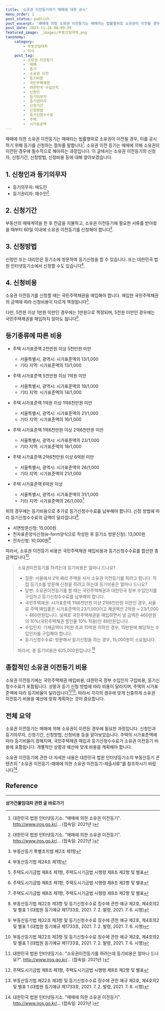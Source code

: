 ```yaml
---
title: '소유권 이전등기하기 매매에 대한 공시'
menu_order: 1
post_status: publish
post_excerpt: '매매에 의한 소유권 이전등기는 매매라는 법률행위로 소유권이 이전될 경우, 이를 공시하기 위해 등기를 신청하는 절차를 말합니다  1 . 소유권 이전 등기는 매매에 의해 소유권이 이전된 경우에 필수적으로 해야하는 과정입니다. 이 글에서는 소유권 이전등기의 신청자, 신청기간, 신청방법, 신청비용 등에 대해 알아보겠습니다.'
post_date: 2023-11-24 08:09:39
featured_image: _images/부동산임대차.png
taxonomy:
    category:
        - 부동산임대차
        - 이사
    post_tag:
        - 소유권 이전등기
        -  매매
        -  등기
        -  소유권 이전
        -  등기비용
        -  국민주택채권
        -  대한민국 수입인지
        -  신청인
        -  등기의무자
        -  등기권리자
        -  신청기간
        -  신청방법
        -  등기신청수수료
        -  주택
        -  시가표준액
---
```



매매에 의한 소유권 이전등기는 매매라는 법률행위로 소유권이 이전될 경우, 이를 공시하기 위해 등기를 신청하는 절차를 말합니다[^1]. 소유권 이전 등기는 매매에 의해 소유권이 이전된 경우에 필수적으로 해야하는 과정입니다. 이 글에서는 소유권 이전등기의 신청자, 신청기간, 신청방법, 신청비용 등에 대해 알아보겠습니다.

## 1. 신청인과 등기의무자

- 등기의무자: 매도인
- 등기권리자: 매수인[^1]

## 2. 신청기간

부동산의 매매계약을 한 후 잔금을 지불하고, 소유권 이전등기에 필요한 서류를 받아왔을 때부터 60일 이내에 소유권 이전등기를 신청해야 합니다[^2].

## 3. 신청방법

신청인 또는 대리인은 등기소에 방문하여 등기신청을 할 수 있습니다. 또는 대한민국 법원 인터넷등기소에서 신청할 수도 있습니다[^3].

## 4. 신청비용

소유권 이전등기를 신청할 때는 국민주택채권을 매입해야 합니다. 매입한 국민주택채권의 금액에 따라 신청비용이 다르게 책정됩니다[^4].

다만, 5천원 이상 1만원 미만인 경우에는 1만원으로 책정되며, 5천원 미만인 경우에는 국민주택채권을 매입하지 않아도 됩니다[^4].

## 등기종류에 따른 비용

- 주택 시가표준액 2천만원 이상 5천만원 미만
  - 서울특별시, 광역시: 시가표준액의 13/1,000
  - 기타 지역: 시가표준액의 13/1,000

- 주택 시가표준액 5천만원 이상 1억원 미만
  - 서울특별시, 광역시: 시가표준액의 19/1,000
  - 기타 지역: 시가표준액의 14/1,000

- 주택 시가표준액 1억원 이상 1억6천만원 미만
  - 서울특별시, 광역시: 시가표준액의 21/1,000
  - 기타 지역: 시가표준액의 16/1,000

- 주택 시가표준액 1억6천만원 이상 2억6천만원 미만
  - 서울특별시, 광역시: 시가표준액의 23/1,000
  - 기타 지역: 시가표준액의 18/1,000

- 주택 시가표준액 2억6천만원 이상 6억원 미만
  - 서울특별시, 광역시: 시가표준액의 26/1,000
  - 기타 지역: 시가표준액의 21/1,000

- 주택 시가표준액 6억원 이상
  - 서울특별시, 광역시: 시가표준액의 31/1,000
  - 기타 지역: 시가표준액의 26/1,000[^4]

위의 경우에는 등기비용으로 추가로 등기신청수수료를 납부해야 합니다. 신청 방법에 따라 등기신청수수료의 금액이 달라집니다[^5].

- 서면방문신청: 15,000원
- 전자표준양식신청(e-form양식으로 작성한 후 등기소 방문신청): 13,000원
- 전자신청: 10,000원[^5]

따라서, 소유권 이전등기 비용은 국민주택채권 매입비용과 등기신청수수료를 합산한 총 금액입니다[^5].

> 소유권이전등기를 하려는데 등기비용은 얼마나 드나요?
> - 질문: 서울에서 2억 짜리 주택을 사서 소유권 이전등기를 하려고 합니다. 직접 등기소를 방문해 신청을 하려고 하는데 등기비용은 얼마나 드나요?
> - 답변: 소유권이전등기를 할 때는 국민주택채권과 대한민국 정부 수입인지를 구입하고 등기신청수수료를 납부해야 합니다.
> - 국민주택채권: 시가표준액 1억6천만원 이상 2억6천만원 미만인 경우, 서울로 주택 매입률은 시가표준액의 23/1,000이고 채권액은 2억원 × 23/1,000 = 460만원입니다. 실제로 국민주택채권을 매입하면서 낼 금액은 460만원의 10%(국민주택채권 할인율 10% 적용)인 46만원입니다.
> - 수입인지: 기재금액이 1억원 초과 10억원 이하인 경우, 15만원에 해당하는 수입인지를 구입해야 합니다.
> - 등기신청수수료: 방문해서 등기신청을 하는 경우, 15,000원이 소요됩니다.
>
> 따라서, 총 등기비용은 625,000원입니다.[^6]

## 종합적인 소유권 이전등기 비용

소유권 이전등기에는 국민주택채권 매입비용, 대한민국 정부 수입인지 구입비용, 등기신청수수료가 포함됩니다. 상황과 등기 신청 방법에 따라 비용이 달라지며, 주택의 시가표준액에 따라 등기비율이 달라집니다[^4][^5]. 따라서 각각의 경우에 맞게 신중하게 소유권 이전등기 비용을 예산에 맞춰 계획하는 것이 중요합니다.

## 전체 요약

소유권 이전등기는 매매에 의해 소유권이 이전된 경우에 필요한 과정입니다. 신청인과 등기의무자, 신청기간, 신청방법, 신청비용 등을 알아보았습니다. 주택의 시가표준액에 따라 등기비율이 정해지며, 국민주택채권 매입과 등기신청수수료가 소유권 이전등기 비용에 포함됩니다. 개별적인 상황과 예산에 맞게 비용을 계획해야 합니다.

소유권 이전등기에 관한 더 자세한 내용은 대한민국 법원 인터넷등기소의 부동산등기 콘텐츠의 "소유권 이전등기-매매에 의한 소유권 이전등기-제출서류"를 참조하시기 바랍니다[^1].

## Reference

[^1]: 대한민국 법원 인터넷등기소. "매매에 의한 소유권 이전등기". http://www.iros.go.kr/... (접속일: 2021년 )
[^2]: 부동산등기 특별조치법 제2조 제1항
[^3]: 부동산등기법 제24조 제1항
[^4]: 주택도시기금법 제8조 제1항, 주택도시기금법 시행령 제8조 제2항 및 별표
[^5]: 부동산등기법 제22조 제3항 및 등기신청수수료 징수에 관한 예규 제2호, 제4호의2 및 별표 1 (대법원 등기예규 제1733호, 2021. 7. 2. 발령, 2021. 7. 6. 시행)
[^6]: 대한민국 법원 인터넷등기소. "소유권이전등기를 하려는데 등기비용은 얼마나 드나요?". http://www.iros.go.kr/... (접속일: 2021년 )
<!-- wp:separator -->
<hr class="wp-block-separator has-alpha-channel-opacity"/>
<!-- /wp:separator -->

<!-- wp:group {"backgroundColor":"base","layout":{"type":"constrained"}} -->
<div class="wp-block-group has-base-background-color has-background"><!-- wp:paragraph {"align":"center","fontSize":"medium"} -->
<p class="has-text-align-center has-large-font-size"><strong>상가건물임대차 관련 글 바로가기</strong></p>
<!-- /wp:paragraph -->


<!-- wp:latest-posts
{"categories":[{"id":22580,"count":19,"description":"","link":"https://uknowlaw.com/category/%ec%83%81%ea%b0%80%ea%b1%b4%eb%ac%bc%ec%9e%84%eb%8c%80%ec%b0%a8/","name":"상가건물임대차","slug":"상가건물임대차","taxonomy":"category","parent":0,"meta":[],"_links":{"self":[{"href":"https://uknowlaw.com/wp-json/wp/v2/categories/22580"}],"collection":[{"href":"https://uknowlaw.com/wp-json/wp/v2/categories"}],"about":[{"href":"https://uknowlaw.com/wp-json/wp/v2/taxonomies/category"}],"wp:post_type":[{"href":"https://uknowlaw.com/wp-json/wp/v2/posts?categories=22580"}],"curies":[{"name":"wp","href":"https://api.w.org/{rel}","templated":true}]}}],"postsToShow":100,"excerptLength":28,"postLayout":"grid","columns":2,"featuredImageAlign":"left","featuredImageSizeSlug":"large","fontSize":"small"} /--></div>
<!-- /wp:group -->